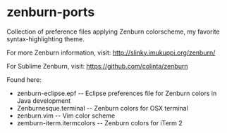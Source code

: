 zenburn-ports
=============

Collection of preference files applying Zenburn colorscheme, my favorite syntax-highlighting theme.

For more Zenburn information, visit: http://slinky.imukuppi.org/zenburn/

For Sublime Zenburn, visit: https://github.com/colinta/zenburn

Found here:

* zenburn-eclipse.epf -- Eclipse preferences file for Zenburn colors in Java development
* Zenburnesque.terminal -- Zenburn colors for OSX terminal
* zenburn.vim -- Vim color scheme
* zemburn-iterm.itermcolors -- Zenburn colors for iTerm 2